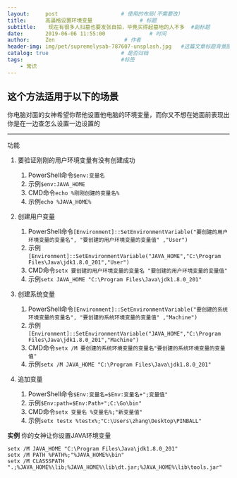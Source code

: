 ```yaml
---
layout:     post                    # 使用的布局(不需要改）
title:      高逼格设置环境变量               # 标题
subtitle:    现在有很多人扫墓也要发张自拍，毕竟买得起墓地的人不多  #副标题
date:       2019-06-06 11:55:00              # 时间
author:     Zen                      # 作者
header-img: img/pet/supremelysab-787607-unsplash.jpg   #这篇文章标题背景图片
catalog: true                       # 是否归档
tags:                               #标签
    - 常识
---
```


## 这个方法适用于以下的场景

你电脑对面的女神希望你帮他设置他电脑的环境变量，而你又不想在她面前表现出你是在一边查怎么设置一边设置的

----

功能
1. 要验证刚刚的用户环境变量有没有创建成功
    1. PowerShell命令`$env:变量名`
    2. 示例`$env:JAVA_HOME`
    3. CMD命令`echo %刚刚创建的变量名%`
    4. 示例`echo %JAVA_HOME%`

2. 创建用户变量
    1. PowerShell命令`[Environment]::SetEnvironmentVariable("要创建的用户环境变量的变量名", "要创建的用户环境变量的变量值" ,"User")`
    2. 示例`[Environment]::SetEnvironmentVariable("JAVA_HOME","C:\Program Files\Java\jdk1.8.0_201","User")`
    3. CMD命令`setx 要创建的用户环境变量的变量名 "要创建的用户环境变量的变量值"`
    4. 示例`setx JAVA_HOME "C:\Program Files\Java\jdk1.8.0_201"`

3. 创建系统变量
    1. PowerShell命令`[Environment]::SetEnvironmentVariable("要创建的系统环境变量的变量名", "要创建的系统环境变量的变量值" ,"Machine")`
    2. 示例`[Environment]::SetEnvironmentVariable("JAVA_HOME","C:\Program Files\Java\jdk1.8.0_201","Machine")`
    3. CMD命令`setx /M 要创建的系统环境变量的变量名"要创建的系统环境变量的变量值"`
    4. 示例`setx /M JAVA_HOME "C:\Program Files\Java\jdk1.8.0_201"`

4. 追加变量
    1. PowerShell命令`$Env:变量名=$Env:变量名+";变量值"`
    2. 示例`$Env:path=$Env:Path+";C:\Go\bin"`
    3. CMD命令`setx 变量名 %变量名%;"新变量值"`
    4. 示例`setx testx %testx%;"C:\Users\zhang\Desktop\PINBALL"`


**实例** 你的女神让你设置JAVA环境变量

```
setx /M JAVA_HOME "C:\Program Files\Java\jdk1.8.0_201"
setx /M PATH %PATH%;"%JAVA_HOME%\bin"
setx /M CLASSSPATH ".;%JAVA_HOME%\lib;%JAVA_HOME%\lib\dt.jar;%JAVA_HOME%\lib\tools.jar"
```
